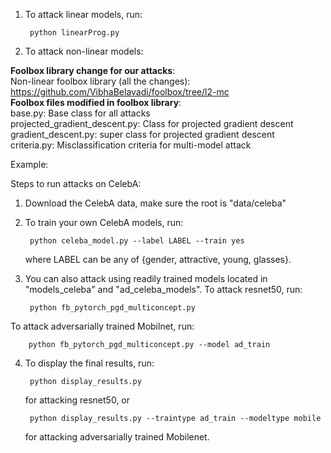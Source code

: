 1. To attack linear models, run: 

        python linearProg.py

2. To attack non-linear models:

**Foolbox library change for our attacks**:\
    Non-linear foolbox library (all the changes): https://github.com/VibhaBelavadi/foolbox/tree/l2-mc \
    **Foolbox files modified in foolbox library**:\
        base.py: Base class for all attacks\
        projected_gradient_descent.py: Class for projected gradient descent\
        gradient_descent.py: super class for projected gradient descent\
        criteria.py: Misclassification criteria for multi-model attack

Example:

Steps to run attacks on CelebA:

1. Download the CelebA data, make sure the root is "data/celeba"

2. To train your own CelebA models, run: 

        python celeba_model.py --label LABEL --train yes 

   where LABEL can be any of {gender, attractive, young, glasses}.

3. You can also attack using readily trained models located in "models_celeba" and "ad_celeba_models". To attack resnet50, run:  

        python fb_pytorch_pgd_multiconcept.py 

 To attack adversarially trained Mobilnet, run: 

        python fb_pytorch_pgd_multiconcept.py --model ad_train 

   

4. To display the final results, run:

        python display_results.py 

   for attacking resnet50, or  

        python display_results.py --traintype ad_train --modeltype mobile

   for attacking adversarially trained Mobilenet. 
